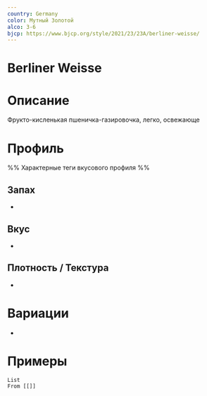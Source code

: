 ```yaml
---
country: Germany
color: Мутный Золотой
alco: 3-6
bjcp: https://www.bjcp.org/style/2021/23/23A/berliner-weisse/
---
```

# Berliner Weisse

# Описание 

Фрукто-кисленькая пшеничка-газировочка, легко, освежающе

# Профиль

%% Характерные теги вкусового профиля  %%

## Запах

- 

## Вкус

-  

## Плотность / Текстура 

- 


# Вариации

- 

# Примеры

```dataview
List 
From [[]]
```

